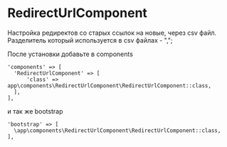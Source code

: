 # RedirectUrlComponent

Настройка редиректов со старых ссылок на новые, через csv файл.
Разделитель который используется в csv файлах - ",";

После установки добавьте в components

```
'components' => [
  'RedirectUrlComponent' => [
      'class' => app\components\RedirectUrlComponent\RedirectUrlComponent::class,
  ],
],
```

и так же bootstrap

```
'bootstrap' => [
  \app\components\RedirectUrlComponent\RedirectUrlComponent::class,
],
```
